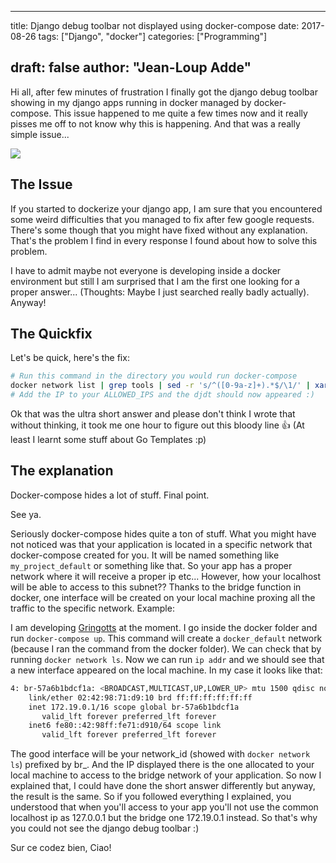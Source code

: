 
---
title: Django debug toolbar not displayed using docker-compose
date: 2017-08-26
tags: ["Django", "docker"]
categories: ["Programming"]

draft: false
author: "Jean-Loup Adde"
---

Hi all, after few minutes of frustration I finally got the django debug
toolbar showing in my django apps running in docker managed by
docker-compose. This issue happened to me quite a few times now and it
really pisses me off to not know why this is happening. And that was a
really simple issue...

![](/post_preview/20170826_150352_docker-django.png)

## The Issue

If you started to dockerize your django app, I am sure that you
encountered some weird difficulties that you managed to fix after few
google requests. There's some though that you might have fixed without
any explanation. That's the problem I find in every response I found
about how to solve this problem.

I have to admit maybe not everyone is developing inside a docker
environment but still I am surprised that I am the first one looking for
a proper answer... (Thoughts: Maybe I just searched really badly
actually). Anyway\!

## The Quickfix

Let's be quick, here's the fix:

```bash
# Run this command in the directory you would run docker-compose
docker network list | grep tools | sed -r 's/^([0-9a-z]+).*$/\1/' | xargs docker network inspect  --format {{ range .IPAM.Config }}{{ .Gateway }}{{ end }}
# Add the IP to your ALLOWED_IPS and the djdt should now appeared :)
```

Ok that was the ultra short answer and please don't think I wrote that
without thinking, it took me one hour to figure out this bloody line
:thumbsup: (At least I learnt some stuff about Go Templates :p)

## The explanation

Docker-compose hides a lot of stuff. Final point.

See ya.

Seriously docker-compose hides quite a ton of stuff. What you might have
not noticed was that your application is located in a specific network
that docker-compose created for you. It will be named something like
`my_project_default` or something like that. So your app has a proper
network where it will receive a proper ip etc... However, how your
localhost will be able to access to this subnet?? Thanks to the bridge
function in docker, one interface will be created on your local machine
proxing all the traffic to the specific network. Example:

I am developing [Gringotts](https://github.com/juanwolf/gringotts) at
the moment. I go inside the docker folder and run `docker-compose up`.
This command will create a `docker_default` network (because I ran the
command from the docker folder). We can check that by running `docker
network ls`. Now we can run `ip addr` and we should see that a new
interface appeared on the local machine. In my case it looks like
    that:
```bash
4: br-57a6b1bdcf1a: <BROADCAST,MULTICAST,UP,LOWER_UP> mtu 1500 qdisc noqueue state UP group default
    link/ether 02:42:98:71:d9:10 brd ff:ff:ff:ff:ff:ff
    inet 172.19.0.1/16 scope global br-57a6b1bdcf1a
       valid_lft forever preferred_lft forever
    inet6 fe80::42:98ff:fe71:d910/64 scope link
       valid_lft forever preferred_lft forever
```

The good interface will be your network\_id (showed with `docker network
ls`) prefixed by br\_. And the IP displayed there is the one allocated
to your local machine to access to the bridge network of your
application. So now I explained that, I could have done the short answer
differently but anyway, the result is the same. So if you followed
everything I explained, you understood that when you'll access to your
app you'll not use the common localhost ip as 127.0.0.1 but the bridge
one 172.19.0.1 instead. So that's why you could not see the django debug
toolbar :)

Sur ce codez bien, Ciao\!

